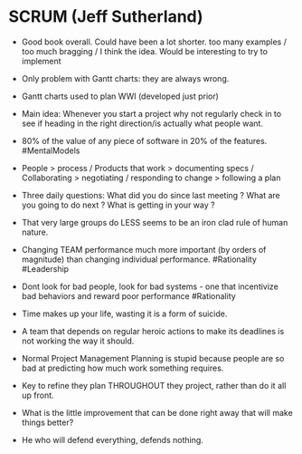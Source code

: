 # SCRUM (Jeff Sutherland)

- Good book overall. Could have been a lot shorter. too many examples / too much bragging / I think the idea. Would be interesting to try to implement

- Only problem with Gantt charts: they are always wrong.

- Gantt charts used to plan WWI (developed just prior)

- Main idea: Whenever you start a project why not regularly check in to see if heading in the right direction/is actually what people want.

- 80% of the value of any piece of software in 20% of the features. #MentalModels

- People > process / Products that work > documenting specs / Collaborating > negotiating / responding to change > following a plan

- Three daily questions: What did you do since last meeting ? What are you going to do next ? What is getting in your way ?

- That very large groups do LESS seems to be an iron clad rule of human nature.

- Changing TEAM performance much more important (by orders of magnitude) than changing individual performance. #Rationality #Leadership

- Dont look for bad people, look for bad systems - one that incentivize bad behaviors and reward poor performance #Rationality

- Time makes up your life, wasting it is a form of suicide. 

- A team that depends on regular heroic actions to make its deadlines is not working the way it should.

- Normal Project Management Planning is stupid because people are so bad at predicting how much work something requires.

- Key to refine they plan THROUGHOUT they project, rather than do it all up front.

- What is the little improvement that can be done right away that will make things better?

- He who will defend everything, defends nothing.
